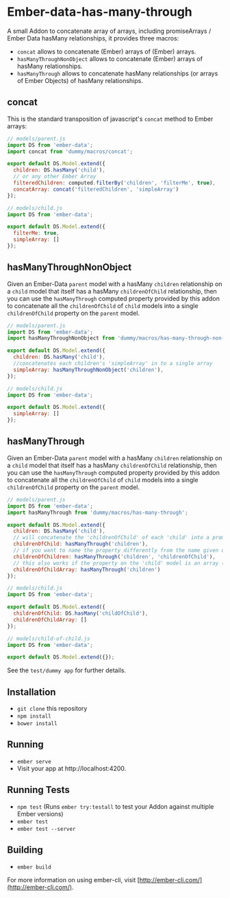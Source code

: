 # Ember-data-has-many-through

A small Addon to concatenate array of arrays, including promiseArrays / Ember Data hasMany relationships, it provides three macros:
* `concat` allows to concatenate (Ember) arrays of (Ember) arrays.
* `hasManyThroughNonObject` allows to concatenate (Ember) arrays of hasMany relationships.
* `hasManyThrough` allows to concatenate hasMany relationships (or arrays of Ember Objects) of hasMany relationships.

## concat

This is the standard transposition of javascript's `concat` method to Ember arrays:

``````javascript
// models/parent.js
import DS from 'ember-data';
import concat from 'dummy/macros/concat';

export default DS.Model.extend({
  children: DS.hasMany('child'),
  // or any other Ember Array
  filteredChildren: computed.filterBy('children', 'filterMe', true),
  concatArray: concat('filteredChildren', 'simpleArray')
});
``````

``````javascript
// models/child.js
import DS from 'ember-data';

export default DS.Model.extend({
  filterMe: true,
  simpleArray: []
});
``````

## hasManyThroughNonObject

Given an Ember-Data `parent` model with a hasMany `children` relationship on a `child` model that itself has a hasMany `childrenOfChild` relationship,
then you can use the `hasManyThrough` computed property provided by this addon to concatenate all the `childrenOfChild` of `child` models
into a single `childrenOfChild` property on the `parent` model.

``````javascript
// models/parent.js
import DS from 'ember-data';
import hasManyThroughNonObject from 'dummy/macros/has-many-through-non-object';

export default DS.Model.extend({
  children: DS.hasMany('child'),
  //concatenates each children's 'simpleArray' in to a single array
  simpleArray: hasManyThroughNonObject('children'),
});
``````

``````javascript
// models/child.js
import DS from 'ember-data';

export default DS.Model.extend({
  simpleArray: []
});
``````

## hasManyThrough

Given an Ember-Data `parent` model with a hasMany `children` relationship on a `child` model that itself has a hasMany `childrenOfChild` relationship,
then you can use the `hasManyThrough` computed property provided by this addon to concatenate all the `childrenOfChild` of `child` models
into a single `childrenOfChild` property on the `parent` model.

``````javascript
// models/parent.js
import DS from 'ember-data';
import hasManyThrough from 'dummy/macros/has-many-through';

export default DS.Model.extend({
  children: DS.hasMany('child'),
  // will concatenate the 'childrenOfChild' of each 'child' into a promiseArray CP
  childrenOfChild: hasManyThrough('children'),
  // if you want to name the property differently from the name given on the `children` hasMany property
  childrenOfChildren: hasManyThrough('children', 'childrenOfChild'),
  // this also works if the property on the 'child' model is an array (not a promise)
  childrenOfChildArray: hasManyThrough('children')
});
``````

``````javascript
// models/child.js
import DS from 'ember-data';

export default DS.Model.extend({
  childrenOfChild: DS.hasMany('childOfChild'),
  childrenOfChildArray: []
});
``````

``````javascript
// models/child-of-child.js
import DS from 'ember-data';

export default DS.Model.extend({});
``````

See the `test/dummy app` for further details.

## Installation

* `git clone` this repository
* `npm install`
* `bower install`

## Running

* `ember serve`
* Visit your app at http://localhost:4200.

## Running Tests

* `npm test` (Runs `ember try:testall` to test your Addon against multiple Ember versions)
* `ember test`
* `ember test --server`

## Building

* `ember build`

For more information on using ember-cli, visit [http://ember-cli.com/](http://ember-cli.com/).
